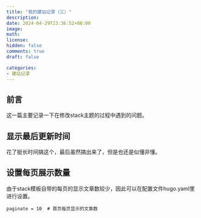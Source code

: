 ```yaml
---
title: "我的建站记录（三）"
description: 
date: 2024-04-29T23:36:52+08:00
image: 
math: 
license: 
hidden: false
comments: true
draft: false

categories:
- 建站记录
---
```


## 前言

这一篇主要记录一下在修改stack主题的过程中遇到的问题。

## 显示最后更新时间

花了挺长时间搞这个，最后虽然搞出来了，但是也还是似懂非懂。



## 设置每页展示数量

由于stack模板自带的每页的显示文章数较少，因此可以在配置文件hugo.yaml里进行设置。

```
paginate = 10  # 首页每页显示的文章数
```